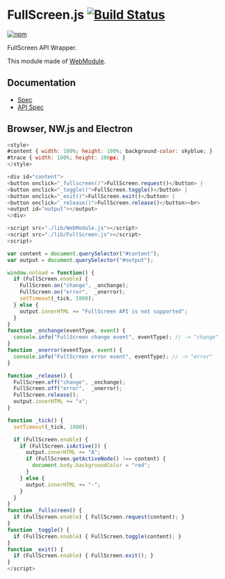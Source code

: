 # FullScreen.js [![Build Status](https://travis-ci.org/uupaa/FullScreen.js.svg)](https://travis-ci.org/uupaa/FullScreen.js)

[![npm](https://nodei.co/npm/uupaa.fullscreen.js.svg?downloads=true&stars=true)](https://nodei.co/npm/uupaa.fullscreen.js/)

FullScreen API Wrapper.

This module made of [WebModule](https://github.com/uupaa/WebModule).

## Documentation
- [Spec](https://github.com/uupaa/FullScreen.js/wiki/)
- [API Spec](https://github.com/uupaa/FullScreen.js/wiki/FullScreen)

## Browser, NW.js and Electron

```js
<style>
#content { width: 100%; height: 100%; background-color: skyblue; }
#trace { width: 100%; height: 100px; }
</style>

<div id="content">
<button onclick="_fullscreen()">FullScreen.request()</button> |
<button onclick="_toggle()">FullScreen.toggle()</button> |
<button onclick="_exit()">FullScreen.exit()</button> |
<button onclick="_release()">FullScreen.release()</button><br>
<output id="output"></output>
</div>

<script src="./lib/WebModule.js"></script>
<script src="./lib/FullScreen.js"></script>
<script>

var content = document.querySelector("#content");
var output = document.querySelector("#output");

window.onload = function() {
  if (FullScreen.enable) {
    FullScreen.on("change", _onchange);
    FullScreen.on("error",  _onerror);
    setTimeout(_tick, 1000);
  } else {
    output.innerHTML += "FullScreen API is not supported";
  }
}
function _onchange(eventType, event) {
  console.info("FullScreen change event", eventType); // -> "change"
}
function _onerror(eventType, event) {
  console.info("FullScreen error event", eventType); // -> "error"
}

function _release() {
  FullScreen.off("change", _onchange);
  FullScreen.off("error",  _onerror);
  FullScreen.release();
  output.innerHTML += "x";
}

function _tick() {
  setTimeout(_tick, 1000);

  if (FullScreen.enable) {
    if (FullScreen.isActive()) {
      output.innerHTML += "A";
      if (FullScreen.getActiveNode() !== content) {
        document.body.backgroundColor = "red";
      }
    } else {
      output.innerHTML += "-";
    }
  }
}
function _fullscreen() {
  if (FullScreen.enable) { FullScreen.request(content); }
}
function _toggle() {
  if (FullScreen.enable) { FullScreen.toggle(content); }
}
function _exit() {
  if (FullScreen.enable) { FullScreen.exit(); }
}
</script>
```


